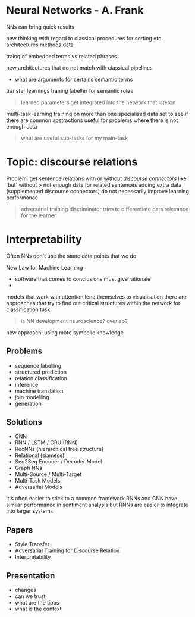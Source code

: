 # Neural Networks - A. Frank

NNs can bring quick results

new thinking with regard to classical procedures for sorting etc.
architectures
methods
data


traing of embedded terms vs related phrases

new architectures that do not match with classical pipelines


- what are arguments for certains semantic terms

transfer learnings
traning labeller for semantic roles
> learned parameters get integrated into the network that lateron



multi-task learning
training on more than one specialized data set to see if there are common abstractions
useful for problems where there is not enough data


> what are useful sub-tasks for my main-task

# Topic: discourse relations
Problem: get sentence relations
with or without _discourse connectors_ like 'but'
without > not enough data for related sentences
adding extra data (supplemented discourse connectors) do not necessarily improve learning performance

> adversarial training
discriminator tries to differentiate data relevance for the learner

# Interpretability
Often NNs don't use the same data points that we do.

New Law for Machine Learning
- software that comes to conclusions must give rationale
- 
models that work with attention lend themselves to visualisation
there are approaches that try to find out critical structures within the network for classification task
> is NN development neuroscience? overlap?
 
new approach: using more symbolic knowledge

## Problems
- sequence labelling
- structured prediction
- relation classification
- inference
- machine translation
- join modelling
- generation

## Solutions
- CNN
- RNN / LSTM / GRU (RNN)
- RecNNs (hierarchical tree structure)
- Relational (siamese)
- Seq2Seq Encoder / Decoder Model
- Graph NNs
- Multi-Source / Multi-Target
- Multi-Task Models
- Adversarial Models

it's often easier to stick to a common framework
RNNs and CNN have similar performance in sentiment analysis but RNNs are easier to integrate into larger systems

## Papers
- Style Transfer
- Adversarial Training for Discourse Relation
- Interpretability

## Presentation
- changes
- can we trust
- what are the tipps
- what is the context
